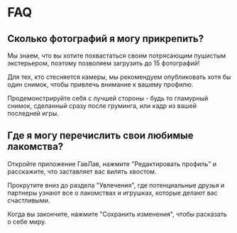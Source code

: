 # FAQ

## Сколько фотографий я могу прикрепить?

Мы знаем, что вы хотите похвастаться своим потрясающим пушистым экстерьером, поэтому позволяем загрузить до 15 фотографий!

Для тех, кто стесняется камеры, мы рекомендуем опубликовать хотя бы один снимок, чтобы привлечь внимание к вашему профилю.

Продемонстрируйте себя с лучшей стороны - будь то гламурный снимок, сделанный сразу после груминга, или кадр из вашей последней игры.

## Где я могу перечислить свои любимые лакомства?

Откройте приложение ГавЛав, нажмите "Редактировать профиль" и расскажите, что заставляет вас вилять хвостом.

Прокрутите вниз до раздела "Увлечения", где потенциальные друзья и партнеры узнают все о лакомствах и игрушках, которые делают вас счастливыми.

Когда вы закончите, нажмите "Сохранить изменения", чтобы расказать о себе миру.
